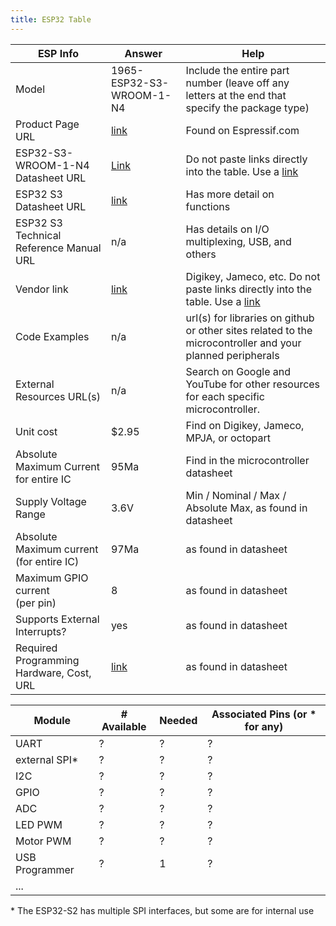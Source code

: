 ```yaml
---
title: ESP32 Table
---
```


| ESP Info                                      | Answer | Help                                                                                                      |
| --------------------------------------------- | ------ | --------------------------------------------------------------------------------------------------------- |
| Model                                         | 1965-ESP32-S3-WROOM-1-N4      | Include the entire part number (leave off any letters at the end that specify the package type)           |
| Product Page URL                              | [link](https://www.digikey.com/en/products/detail/espressif-systems/ESP32-S3-WROOM-1-N4/16162639)      | Found on Espressif.com                                                                                    |
| ESP32-S3-WROOM-1-N4 Datasheet URL             | [Link](https://www.espressif.com/sites/default/files/documentation/esp32-s3-wroom-1_wroom-1u_datasheet_en.pdf)      | Do not paste links directly into the table.  Use a [link](#)                                              |
| ESP32 S3 Datasheet URL                        | [link](https://www.espressif.com/sites/default/files/documentation/esp32-s3_datasheet_en.pdf)     | Has more detail on functions                                                                              |
| ESP32 S3 Technical Reference Manual URL       | n/a      | Has details on I/O multiplexing, USB, and others                                                          |
| Vendor link                                   | [link](https://www.digikey.com/en/products/detail/espressif-systems/ESP32-S3-WROOM-1-N4/16162639)      | Digikey, Jameco, etc.  Do not paste links directly into the table.  Use a [link](#)                       |
| Code Examples                                 | n/a     | url(s) for libraries on github or other sites related to the microcontroller and your planned peripherals |
| External Resources URL(s)                     | n/a     | Search on Google and YouTube for other resources for each specific microcontroller.                       |
| Unit cost                                     | $2.95      | Find on Digikey, Jameco, MPJA, or octopart                                                                |
| Absolute Maximum Current for entire IC        | 95Ma      | Find in the microcontroller datasheet                                                                     |
| Supply Voltage Range                          | 3.6V     | Min / Nominal / Max / Absolute Max, as found in datasheet                                                 |
| Absolute Maximum current <br> (for entire IC) | 97Ma     | as found in datasheet                                                                                     |
| Maximum GPIO current <br> (per pin)           | 8      | as found in datasheet                                                                                     |
| Supports External Interrupts?                 | yes      | as found in datasheet                                                                                     |
| Required Programming Hardware, Cost, URL      | [link](https://docs.espressif.com/projects/esp-idf/en/latest/esp32s3/get-started/index.html)     | as found in datasheet                                                                                     |

| Module         | # Available | Needed | Associated Pins (or * for any) |
| -------------- | ----------- | ------ | ------------------------------ |
| UART           | ?           | ?      | ?                              |
| external SPI\* | ?           | ?      | ?                              |
| I2C            | ?           | ?      | ?                              |
| GPIO           | ?           | ?      | ?                              |
| ADC            | ?           | ?      | ?                              |
| LED PWM        | ?           | ?      | ?                              |
| Motor PWM      | ?           | ?      | ?                              |
| USB Programmer | ?           | 1      | ?                              |
| ...            |



\* The ESP32-S2 has multiple SPI interfaces, but some are for internal use
